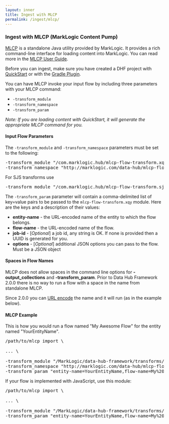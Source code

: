 ```yaml
---
layout: inner
title: Ingest with MLCP
permalink: /ingest/mlcp/
---
```


### Ingest with MLCP (MarkLogic Content Pump)

[MLCP](https://docs.marklogic.com/guide/ingestion/content-pump) is a standalone Java utility provided by MarkLogic. It provides a rich command-line interface for loading content into MarkLogic. You can read more in the [MLCP User Guide](https://docs.marklogic.com/guide/mlcp).

Before you can ingest, make sure you have created a DHF project with [QuickStart](../project/quickstart.md) or with the [Gradle Plugin](../project/gradle.md).

You can have MLCP invoke your input flow by including three parameters with your MLCP command:

- `-transform_module`
- `-transform_namespace`
- `-transform_param`

_Note: If you are loading content with QuickStart, it will generate the appropriate MLCP command for you._

#### Input Flow Parameters

The `-transform_module` and `-transform_namespace` parameters must be set to the following:

<pre class="cmdline">
-transform_module "/com.marklogic.hub/mlcp-flow-transform.xqy"
-transform_namespace "http://marklogic.com/data-hub/mlcp-flow-transform"
</pre>

For SJS transforms use

<pre class="cmdline">
-transform_module "/com.marklogic.hub/mlcp-flow-transform.sjs"
</pre>

The `-transform_param` parameter will contain a comma-delimited list of key=value pairs to be passed to the `mlcp-flow-transform.xqy` module. Here are the keys and a description of their values:

 - **entity-name** - the URL-encoded name of the entity to which the flow belongs.
 - **flow-name** - the URL-encoded name of the flow.
 - **job-id** - [_Optional_] a job id, any string is OK. If none is provided then a UUID is generated for you.
 - **options** - [_Optional_] additional JSON options you can pass to the flow. Must be a JSON object
 
#### Spaces in Flow Names

MLCP does not allow spaces in the command line options for **-output_collections** and **-transform_param**. Prior to Data Hub Framework 2.0.0 there is no way to run a flow with a space in the name from standalone MLCP.

Since 2.0.0 you can [URL encode](https://en.wikipedia.org/wiki/Percent-encoding) the name and it will run (as in the example below).

#### MLCP Example

This is how you would run a flow named "My Awesome Flow" for the entity named "YourEntityName".

<pre class="cmdline">
/path/to/mlcp import \

... \

-transform_module "/MarkLogic/data-hub-framework/transforms/mlcp-flow-transform.xqy" \
-transform_namespace "http://marklogic.com/data-hub/mlcp-flow-transform" \
-transform_param "entity-name=YourEntityName,flow-name=My%20Awesome%20Flow,job-id=someString,options={'your':'options'}"
</pre>

If your flow is implemented with JavaScript, use this module:


<pre class="cmdline">
/path/to/mlcp import \

... \

-transform_module "/MarkLogic/data-hub-framework/transforms/mlcp-flow-transform.sjs" \
-transform_param "entity-name=YourEntityName,flow-name=My%20Awesome%20Flow,job-id=someString,options={'your':'options'}"
